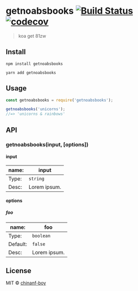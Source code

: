 # getnoabsbooks [![Build Status](https://travis-ci.org/chinanf-boy/getnoabsbooks.svg?branch=master)](https://travis-ci.org/chinanf-boy/getnoabsbooks) [![codecov](https://codecov.io/gh/chinanf-boy/getnoabsbooks/badge.svg?branch=master)](https://codecov.io/gh/chinanf-boy/getnoabsbooks?branch=master)

> koa get 81zw


## Install

```
npm install getnoabsbooks
```

```
yarn add getnoabsbooks
```

## Usage

```js
const getnoabsbooks = require('getnoabsbooks');

getnoabsbooks('unicorns');
//=> 'unicorns & rainbows'
```


## API

### getnoabsbooks(input, [options])

#### input

name: | input
---------|----------
Type: | `string`
Desc: | Lorem ipsum.

#### options

##### foo

 name: | foo
---------|----------
Type: | `boolean`
Default: | `false`
Desc: | Lorem ipsum.




## License

MIT © [chinanf-boy](http://llever.com)
